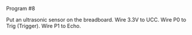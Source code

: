 Program #8

Put an ultrasonic sensor on the breadboard. 
Wire 3.3V to UCC.
Wire P0 to Trig (Trigger).
Wire P1 to Echo.
